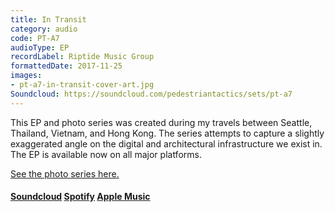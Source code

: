 ```yaml
---
title: In Transit
category: audio
code: PT-A7
audioType: EP
recordLabel: Riptide Music Group
formattedDate: 2017-11-25
images:
- pt-a7-in-transit-cover-art.jpg
Soundcloud: https://soundcloud.com/pedestriantactics/sets/pt-a7
---
```


This EP and photo series was created during my travels between Seattle, Thailand, Vietnam, and Hong Kong. The series attempts to capture a slightly exaggerated angle on the digital and architectural infrastructure we exist in. The EP is available now on all major platforms.

[See the photo series here.](../intransit)

#### [Soundcloud](https://soundcloud.com/pedestriantactics/sets/pt-a7) [Spotify](https://open.spotify.com/album/6bVuwnfztP0BSQI0p8aof3) [Apple Music](https://music.apple.com/us/album/in-transit-ep/1318399520)
